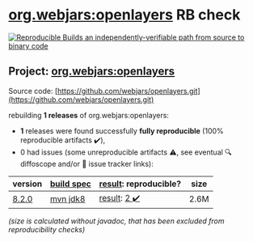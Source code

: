 [org.webjars:openlayers](https://central.sonatype.com/artifact/org.webjars/openlayers/versions) RB check
=======

[![Reproducible Builds](https://reproducible-builds.org/images/logos/rb.svg) an independently-verifiable path from source to binary code](https://reproducible-builds.org/)

## Project: [org.webjars:openlayers](https://central.sonatype.com/artifact/org.webjars/openlayers/versions)

Source code: [https://github.com/webjars/openlayers.git](https://github.com/webjars/openlayers.git)

rebuilding **1 releases** of org.webjars:openlayers:
- **1** releases were found successfully **fully reproducible** (100% reproducible artifacts :heavy_check_mark:),
- 0 had issues (some unreproducible artifacts :warning:, see eventual :mag: diffoscope and/or :memo: issue tracker links):

| version | [build spec](/BUILDSPEC.md) | [result](https://reproducible-builds.org/docs/jvm/): reproducible? | size |
| -- | --------- | ------ | -- |
| [8.2.0](https://central.sonatype.com/artifact/org.webjars/openlayers/8.2.0/pom) | [mvn jdk8](openlayers-8.2.0.buildspec) | [result](openlayers-8.2.0.buildinfo): [2 :heavy_check_mark: ](openlayers-8.2.0.buildcompare) | 2.6M |

<i>(size is calculated without javadoc, that has been excluded from reproducibility checks)</i>
